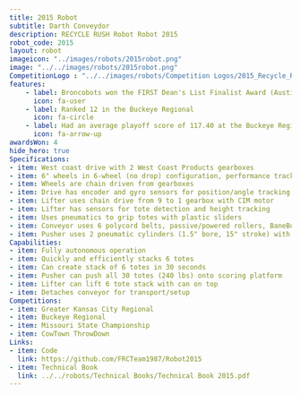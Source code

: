 ```yaml
---
title: 2015 Robot
subtitle: Darth Conveydor 
description: RECYCLE RUSH Robot Robot 2015
robot_code: 2015
layout: robot
imageicon: "../images/robots/2015robot.png"
image: "../../images/robots/2015robot.png"
CompetitionLogo : "../../images/robots/Competition Logos/2015_Recycle_Rush.svg"
features:
    - label: Broncobots won the FIRST Dean's List Finalist Award (Austin Ahern)
      icon: fa-user 
    - label: Ranked 12 in the Buckeye Regional
      icon: fa-circle
    - label: Had an average playoff score of 117.40 at the Buckeye Regional
      icon: fa-arrow-up
awardsWon: 4
hide_hero: true
Specifications:
- item: West coast drive with 2 West Coast Products gearboxes
- item: 6" wheels in 6-wheel (no drop) configuration, performance track tread
- item: Wheels are chain driven from gearboxes
- item: Drive has encoder and gyro sensors for position/angle tracking
- item: Lifter uses chain drive from 9 to 1 gearbox with CIM motor
- item: Lifter has sensors for tote detection and height tracking
- item: Uses pneumatics to grip totes with plastic sliders
- item: Conveyor uses 6 polycord belts, passive/powered rollers, BaneBots motor
- item: Pusher uses 2 pneumatic cylinders (1.5" bore, 15" stroke) with chain extension
Capabilities:
- item: Fully autonomous operation
- item: Quickly and efficiently stacks 6 totes
- item: Can create stack of 6 totes in 30 seconds
- item: Pusher can push all 30 totes (240 lbs) onto scoring platform
- item: Lifter can lift 6 tote stack with can on top
- item: Detaches conveyor for transport/setup
Competitions:
- item: Greater Kansas City Regional
- item: Buckeye Regional
- item: Missouri State Championship
- item: CowTown ThrowDown
Links:
- item: Code
  link: https://github.com/FRCTeam1987/Robot2015
- item: Technical Book
  link: ../../robots/Technical Books/Technical Book 2015.pdf
---
```


